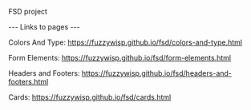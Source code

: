 FSD project


--- Links to pages ---

  Colors And Type: https://fuzzywisp.github.io/fsd/colors-and-type.html
  
  Form Elements: https://fuzzywisp.github.io/fsd/form-elements.html
  
  Headers and Footers: https://fuzzywisp.github.io/fsd/headers-and-footers.html
  
  Cards: https://fuzzywisp.github.io/fsd/cards.html
